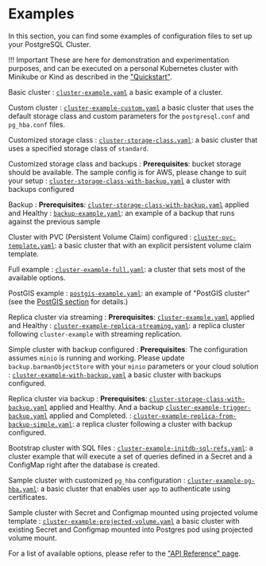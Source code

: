 # Examples

In this section, you can find some examples of configuration files to set up
your PostgreSQL Cluster.

!!! Important
    These are here for demonstration and experimentation
    purposes, and can be executed on a personal Kubernetes cluster with Minikube
    or Kind as described in the ["Quickstart"](quickstart.md).

Basic cluster
:  [`cluster-example.yaml`](samples/cluster-example.yaml)
   a basic example of  a cluster.

Custom cluster
:  [`cluster-example-custom.yaml`](samples/cluster-example-custom.yaml)
   a basic cluster that uses the default storage class and custom parameters for
   the `postgresql.conf` and `pg_hba.conf` files.

Customized storage class
: [`cluster-storage-class.yaml`](samples/cluster-storage-class.yaml):
   a basic cluster that uses a specified storage class of `standard`.

Customized storage class and backups
:   **Prerequisites**: bucket storage should be available. The sample config is for AWS,
    please change to suit your setup
: [`cluster-storage-class-with-backup.yaml`](samples/cluster-storage-class-with-backup.yaml) a cluster
   with backups configured

Backup
:   **Prerequisites**: [`cluster-storage-class-with-backup.yaml`](samples/cluster-storage-class-with-backup.yaml)
    applied and Healthy
: [`backup-example.yaml`](samples/backup-example.yaml):
  an example of a backup that runs against the previous sample

Cluster with PVC (Persistent Volume Claim) configured
: [`cluster-pvc-template.yaml`](samples/cluster-pvc-template.yaml):
   a basic cluster that with an explicit persistent volume claim template.

Full example
: [`cluster-example-full.yaml`](samples/cluster-example-full.yaml):
   a cluster that sets most of the available options.

PostGIS example
: [`postgis-example.yaml`](samples/postgis-example.yaml):
   an example of "PostGIS cluster" (see the [PostGIS section](postgis.md) for details.)

Replica cluster via streaming
:   **Prerequisites**: [`cluster-example.yaml`](samples/cluster-example.yaml)
    applied and Healthy
:   [`cluster-example-replica-streaming.yaml`](samples/cluster-example-replica-streaming.yaml): a replica cluster following `cluster-example` with streaming replication.

Simple cluster with backup configured
:   **Prerequisites**: The configuration assumes `minio` is running and working.
    Please update `backup.barmanObjectStore` with your `minio` parameters or your cloud solution
:  [`cluster-example-with-backup.yaml`](samples/cluster-example-with-backup.yaml)
   a basic cluster with backups configured.

Replica cluster via backup
:   **Prerequisites**:
    [`cluster-storage-class-with-backup.yaml`](samples/cluster-storage-class-with-backup.yaml) applied and Healthy.
    And a backup
    [`cluster-example-trigger-backup.yaml`](samples/cluster-example-trigger-backup.yaml)
    applied and Completed.
: [`cluster-example-replica-from-backup-simple.yaml`](samples/cluster-example-replica-from-backup-simple.yaml):
   a replica cluster following a cluster with backup configured.

Bootstrap cluster with SQL files
: [`cluster-example-initdb-sql-refs.yaml`](samples/cluster-example-initdb-sql-refs.yaml):
   a cluster example that will execute a set of queries defined in a Secret and a ConfigMap right after the database is created.

Sample cluster with customized `pg_hba` configuration
: [`cluster-example-pg-hba.yaml`](samples/cluster-example-pg-hba.yaml):
  a basic cluster that enables user `app` to authenticate using certificates.

Sample cluster with Secret and Configmap mounted using projected volume template
: [`cluster-example-projected-volume.yaml`](samples/cluster-example-projected-volume.yaml)
  a basic cluster with existing Secret and Configmap mounted into Postgres pod using projected volume mount.  

For a list of available options, please refer to the ["API Reference" page](cloudnative-pg.v1.md).
